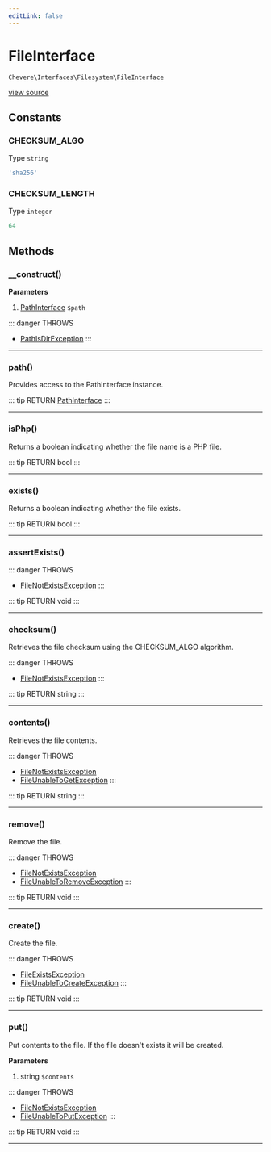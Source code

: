 ```yaml
---
editLink: false
---
```


# FileInterface

`Chevere\Interfaces\Filesystem\FileInterface`

[view source](https://github.com/chevere/chevere/blob/master/interfaces/Filesystem/FileInterface.php)

## Constants

### CHECKSUM_ALGO

Type `string`

```php
'sha256'
```

### CHECKSUM_LENGTH

Type `integer`

```php
64
```

## Methods

### __construct()

**Parameters**

1. [PathInterface](./PathInterface.md) `$path`

::: danger THROWS
- [PathIsDirException](../../Exceptions/Filesystem/PathIsDirException.md)
:::

---

### path()

Provides access to the PathInterface instance.

::: tip RETURN
[PathInterface](./PathInterface.md)
:::

---

### isPhp()

Returns a boolean indicating whether the file name is a PHP file.

::: tip RETURN
bool
:::

---

### exists()

Returns a boolean indicating whether the file exists.

::: tip RETURN
bool
:::

---

### assertExists()

::: danger THROWS
- [FileNotExistsException](../../Exceptions/Filesystem/FileNotExistsException.md)
:::

::: tip RETURN
void
:::

---

### checksum()

Retrieves the file checksum using the CHECKSUM_ALGO algorithm.

::: danger THROWS
- [FileNotExistsException](../../Exceptions/Filesystem/FileNotExistsException.md)
:::

::: tip RETURN
string
:::

---

### contents()

Retrieves the file contents.

::: danger THROWS
- [FileNotExistsException](../../Exceptions/Filesystem/FileNotExistsException.md)
- [FileUnableToGetException](../../Exceptions/Filesystem/FileUnableToGetException.md)
:::

::: tip RETURN
string
:::

---

### remove()

Remove the file.

::: danger THROWS
- [FileNotExistsException](../../Exceptions/Filesystem/FileNotExistsException.md)
- [FileUnableToRemoveException](../../Exceptions/Filesystem/FileUnableToRemoveException.md)
:::

::: tip RETURN
void
:::

---

### create()

Create the file.

::: danger THROWS
- [FileExistsException](../../Exceptions/Filesystem/FileExistsException.md)
- [FileUnableToCreateException](../../Exceptions/Filesystem/FileUnableToCreateException.md)
:::

::: tip RETURN
void
:::

---

### put()

Put contents to the file. If the file doesn't exists it will be created.

**Parameters**

1. string `$contents`

::: danger THROWS
- [FileNotExistsException](../../Exceptions/Filesystem/FileNotExistsException.md)
- [FileUnableToPutException](../../Exceptions/Filesystem/FileUnableToPutException.md)
:::

::: tip RETURN
void
:::

---
